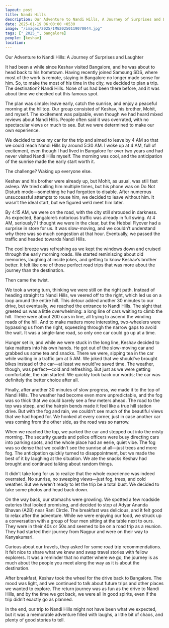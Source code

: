 ```yaml
---
layout: post
title: Nandi Hills
description: Our Adventure to Nandi Hills, A Journey of Surprises and Laughter in rain and fog
date: 2025-01-19 06:00:00 +0530
image: "/images/2025/IMG20250119070044.jpg"
tags: ["_2025_", bangalore]
people: [keshav]
location: 
---
```


Our Adventure to Nandi Hills: A Journey of Surprises and Laughter

It had been a while since Keshav visited Bangalore, and he was about to head back to his hometown. Having recently joined Samsung SDS, where most of the work is remote, staying in Bangalore no longer made sense for him. So, to make the most of his time in the city, we decided to plan a trip. The destination? Nandi Hills. None of us had been there before, and it was about time we checked out this famous spot.

The plan was simple: leave early, catch the sunrise, and enjoy a peaceful morning at the hilltop. Our group consisted of Keshav, his brother, Mohit, and myself. The excitement was palpable, even though we had heard mixed reviews about Nandi Hills. People often said it was overrated, with no spectacular views or much to see. But we were determined to make our own experience.

We decided to take my car for the trip and aimed to leave by 4 AM so that we could reach Nandi Hills by around 5:30 AM. I woke up at 4 AM, full of excitement, even though I had lived in Bangalore for over two years and had never visited Nandi Hills myself. The morning was cool, and the anticipation of the sunrise made the early start worth it.

The challenge? Waking up everyone else.

Keshav and his brother were already up, but Mohit, as usual, was still fast asleep. We tried calling him multiple times, but his phone was on Do Not Disturb mode—something he had forgotten to disable. After numerous unsuccessful attempts to rouse him, we decided to leave without him. It wasn’t the ideal start, but we figured we’d meet him later.

By 4:15 AM, we were on the road, with the city still shrouded in darkness. As expected, Bangalore’s notorious traffic was already in full swing. At 4 AM, seriously? I thought we were in the clear, but the Hebbal Flyover had a surprise in store for us. It was slow-moving, and we couldn’t understand why there was so much congestion at that hour. Eventually, we passed the traffic and headed towards Nandi Hills.

The cool breeze was refreshing as we kept the windows down and cruised through the early morning roads. We started reminiscing about old memories, laughing at inside jokes, and getting to know Keshav’s brother better. It felt like one of those perfect road trips that was more about the journey than the destination.

Then came the twist.

We took a wrong turn, thinking we were still on the right path. Instead of heading straight to Nandi Hills, we veered off to the right, which led us on a loop around the entire hill. This detour added another 30 minutes to our drive, but eventually, we reached the entrance to Nandi Hills. The sight that greeted us was a little overwhelming: a long line of cars waiting to climb the hill. There were about 200 cars in line, all trying to ascend the winding roads of the hill. And to make matters more interesting, two-wheelers were bypassing us from the right, squeezing through the narrow gaps to avoid the wait. It was a single-lane road, so only one car could go up at a time.

Hunger set in, and while we were stuck in the long line, Keshav decided to take matters into his own hands. He got out of the slow-moving car and grabbed us some tea and snacks. There we were, sipping tea in the car while waiting in a traffic jam at 5 AM. We joked that we should’ve brought bikes instead of the car—at least we would’ve saved time. The weather, though, was perfect—cold and refreshing. But just as we were getting comfortable, the rain started. We quickly took back our words; the car was definitely the better choice after all.

Finally, after another 30 minutes of slow progress, we made it to the top of Nandi Hills. The weather had become even more unpredictable, and the fog was so thick that we could barely see a few meters ahead. The road to the top was steep, and the hairpin bends made it feel like a true hill station drive. But with the fog and rain, we couldn’t see much of the beautiful views that we had hoped for. We honked at every corner, just in case another car was coming from the other side, as the road was so narrow.

When we reached the top, we parked the car and stepped out into the misty morning. The security guards and police officers were busy directing cars into parking spots, and the whole place had an eerie, quiet vibe. The fog was so dense that we couldn’t see the sunrise at all—just trees and more fog. The anticipation quickly turned to disappointment, but we made the best of it by laughing at the situation. We ate the snacks Keshav had brought and continued talking about random things.

It didn’t take long for us to realize that the whole experience was indeed overrated. No sunrise, no sweeping views—just fog, trees, and cold weather. But we weren’t ready to let the trip be a total bust. We decided to take some photos and head back down.

On the way back, our stomachs were growling. We spotted a few roadside eateries that looked promising, and decided to stop at Adyar Ananda Bhavan (A2B) near Rani Circle. The breakfast was delicious, and it felt good to relax after the adventure. While we were enjoying our food, we struck up a conversation with a group of four men sitting at the table next to ours. They were in their 40s or 50s and seemed to be on a road trip as a reunion. They had started their journey from Nagpur and were on their way to Kanyakumari.

Curious about our travels, they asked for some road trip recommendations. It felt nice to share what we knew and swap travel stories with fellow explorers. It was a reminder that no matter where we go, the journey is as much about the people you meet along the way as it is about the destination.

After breakfast, Keshav took the wheel for the drive back to Bangalore. The mood was light, and we continued to talk about future trips and other places we wanted to explore. The return journey was as fun as the drive to Nandi Hills, and by the time we got back, we were all in good spirits, even if the trip didn’t exactly go as planned.

In the end, our trip to Nandi Hills might not have been what we expected, but it was a memorable adventure filled with laughs, a little bit of chaos, and plenty of good stories to tell.
